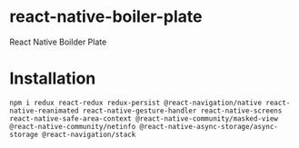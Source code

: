 # react-native-boiler-plate

React Native Boilder Plate

# Installation

```
npm i redux react-redux redux-persist @react-navigation/native react-native-reanimated react-native-gesture-handler react-native-screens react-native-safe-area-context @react-native-community/masked-view @react-native-community/netinfo @react-native-async-storage/async-storage @react-navigation/stack
```
